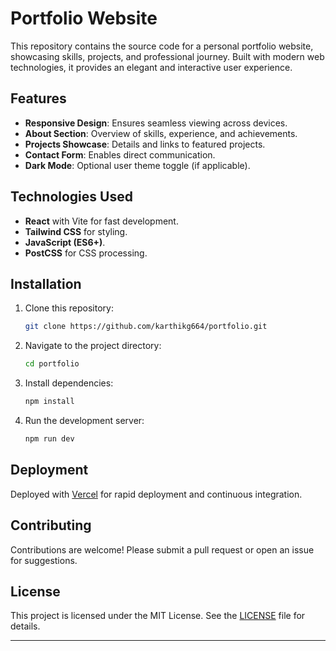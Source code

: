 # Portfolio Website

This repository contains the source code for a personal portfolio website, showcasing skills, projects, and professional journey. Built with modern web technologies, it provides an elegant and interactive user experience.

## Features

- **Responsive Design**: Ensures seamless viewing across devices.
- **About Section**: Overview of skills, experience, and achievements.
- **Projects Showcase**: Details and links to featured projects.
- **Contact Form**: Enables direct communication.
- **Dark Mode**: Optional user theme toggle (if applicable).

## Technologies Used

- **React** with Vite for fast development.
- **Tailwind CSS** for styling.
- **JavaScript (ES6+)**.
- **PostCSS** for CSS processing.

## Installation

1. Clone this repository:
   ```bash
   git clone https://github.com/karthikg664/portfolio.git
   ```
2. Navigate to the project directory:
   ```bash
   cd portfolio
   ```
3. Install dependencies:
   ```bash
   npm install
   ```
4. Run the development server:
   ```bash
   npm run dev
   ```

## Deployment

Deployed with [Vercel](https://vercel.com/) for rapid deployment and continuous integration.

## Contributing

Contributions are welcome! Please submit a pull request or open an issue for suggestions.

## License

This project is licensed under the MIT License. See the [LICENSE](LICENSE) file for details.

---
